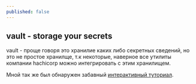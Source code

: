 ```yaml
---
published: false
---
```

## vault - storage your secrets

vault - проще говоря это хранилие каких либо секретных сведений, но это не простое хранилще, т.к некоторые, наверное все утилиты компании hachicorp можно интегрировать с этим хранилищем.

Мной так же был обнаружен забавный [интерактивный туториал](https://www.vaultproject.io/#/demo/0).


